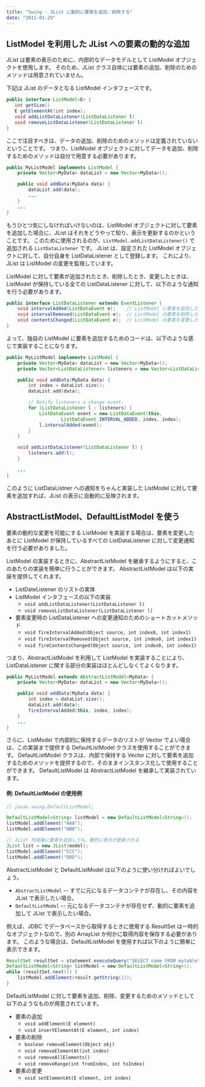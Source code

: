 ```yaml
---
title: "Swing - JList に動的に要素を追加／削除する"
date: "2011-01-29"
---
```


ListModel を利用した JList への要素の動的な追加
----

JList は要素の表示のために、内部的なデータモデルとして ListModel オブジェクトを使用します。
そのため、JList クラス自体には要素の追加、削除のためのメソッドは用意されていません。

下記は JList のデータとなる ListModel インタフェースです。

~~~ java
public interface ListModel<E> {
   int getSize()
   E getElementAt(int index);
   void addListDataListener(ListDataListener l)
   void removeListDataListener(ListDataListener l)
}
~~~

ここで注目すべきは、データの追加、削除のためのメソッドは定義されていないということです。
つまり、ListModel オブジェクトに対してデータを追加、削除するためのメソッドは自分で用意する必要があります。

~~~ java
public MyListModel implements ListModel {
    private Vector<MyData> dataList = new Vector<MyData>();

    public void addData(MyData data) {
        dataList.add(data);
        ...
    }
    ...
}
~~~

もうひとつ気にしなければいけないのは、ListModel オブジェクトに対して要素を追加した場合に、JList はそれをどうやって知り、表示を更新するのかということです。
このために使用されるのが、`ListModel.addListDataListener()` で追加される `ListDataListener` です。
JList は、設定された ListModel オブジェクトに対して、自分自身を ListDataListener として登録します。
これにより、JList は ListModel の変更を監視しています。

ListModel に対して要素が追加されたとき、削除したとき、変更したときは、ListModel が保持している全ての ListDataListener に対して、以下のような通知を行う必要があります。

~~~ java
public interface ListDataListener extends EventListener {
    void intervalAdded(ListDataEvent e);    // ListModel に要素を追加したときの通知
    void intervalRemoved(ListDataEvent e);  // ListModel の要素を削除したときの通知
    void contentsChanged(ListDataEvent e);  // ListModel の要素を変更したときの通知
}
~~~

よって、独自の ListModel に要素を追加するためのコードは、以下のような感じで実装することになります。

~~~ java
public MyListModel implements ListModel {
    private Vector<MyData> dataList = new Vector<MyData>();
    private Vector<ListDataListener> listeners = new Vector<ListDataListener>();

    public void addData(MyData data) {
        int index = dataList.size();
        dataList.add(data);

        // Notify listeners a change event.
        for (ListDataListener l : listeners) {
            ListDataEvent event = new ListDataEvent(this,
                    ListDataEvent.INTERVAL_ADDED, index, index);
            l.intervalAdded(event);
        }
    }

    void addListDataListener(ListDataListener l) {
        listeners.add(l);
    }

    ...
}
~~~

このように ListDataListner への通知をちゃんと実装した ListModel に対して要素を追加すれば、JList の表示に自動的に反映されます。


AbstractListModel、DefaultListModel を使う
----

要素の動的な変更を可能にする ListModel を実装する場合は、要素を変更したあとに ListModel が保持しているすべての ListDataListener に対して変更通知を行う必要がありました。

ListModel の実装するときに、AbstractListModel を継承するようにすると、このあたりの実装を簡単に行うことができます。
AbstractListModel は以下の実装を提供してくれます。

- ListDateListener のリストの実体
- ListModel インタフェースの以下の実装
  - `void addListDataListener(ListDataListener l)`
  - `void removeListDataListener(ListDataListener l)`
- 要素変更時の ListDataListener への変更通知のためのショートカットメソッド
  - `void fireIntervalAdded(Object source, int index0, int index1)`
  - `void fireIntervalRemoved(Object source, int index0, int index1)`
  - `void fireContentsChanged(Object source, int index0, int index1)`

つまり、AbstractListModel を利用して ListModel を実装することにより、ListDataListener に関する部分の実装はほとんどしなくてよくなります。

~~~ java
public MyListModel extends AbstractListModel<MyData> {
    private Vector<MyData> dataList = new Vector<MyData>();

    public void addData(MyData data) {
        int index = dataList.size();
        dataList.add(data);
        fireIntervalAdded(this, index, index);
    }
    ...
}
~~~

さらに、ListModel で内部的に保持するデータのリストが Vector でよい場合は、この実装まで提供する DefaultListModel クラスを使用することができます。
DefaultListModel クラスは、内部で保持する Vector に対して要素を追加するためのメソッドを提供するので、そのままインスタンス化して使用することができます。
DefaultListModel は AbstractListModel を継承して実装されています。

#### 例: DefaultListModel の使用例

~~~ java
// javax.swing.DefaultListModel;

DefaultListModel<String> listModel = new DefaultListModel<String>();
listModel.addElement("AAA");
listModel.addElement("BBB");

// JList 作成後に要素を追加しても、動的に表示が更新される
JList list = new JList(model);
listModel.addElement("CCC");
listModel.addElement("DDD");
~~~

AbstractListModel と DefaultListModel は以下のように使い分ければよいでしょう。

- `AbstractListModel` -- すでに元になるデータコンテナが存在し、その内容を JList で表示したい場合。
- `DefaultListModel` -- 元になるデータコンテナが存在せず、動的に要素を追加して JList で表示したい場合。

例えば、JDBC でデータベースから取得するときに使用する ResultSet は一時的なオブジェクトなので、別の ArrayList か何かに取得内容を保存する必要があります。
このような場合は、DefaultListModel を使用すれば以下のように簡単に表示できます。

~~~ java
ResultSet resultSet = statement.executeQuery("SELECT name FROM mytable");
DefaultListModel<String> listModel = new DefaultListModel<String>();
while (resultSet.next()) {
    listModel.addElement(result.getString(1));
}
~~~

DefaultListModel に対して要素を追加、削除、変更するためのメソッドとして以下のようなものが用意されています。

- 要素の追加
  - `void addElement(E element)`
  - `void insertElementAt(E element, int index)`
- 要素の削除
  - `boolean removeElement(Object obj)`
  - `void removeElementAt(int index)`
  - `void removeAllElements()`
  - `void removeRange(int fromIndex, int toIndex)`
- 要素の変更
  - `void setElementAt(E element, int index)`

